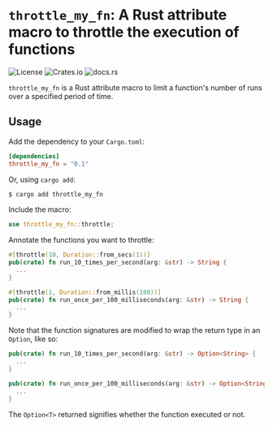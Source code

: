 # `throttle_my_fn`: A Rust attribute macro to throttle the execution of functions

![License](https://img.shields.io/github/license/fredmorcos/throttle_my_fn?style=for-the-badge)
![Crates.io](https://img.shields.io/crates/v/throttle_my_fn?style=for-the-badge)
![docs.rs](https://img.shields.io/docsrs/throttle_my_fn?style=for-the-badge)

`throttle_my_fn` is a Rust attribute macro to limit a function's number of runs over a
specified period of time.

## Usage

Add the dependency to your `Cargo.toml`:

```toml
[dependencies]
throttle_my_fn = "0.1"
```

Or, using `cargo add`:

```sh
$ cargo add throttle_my_fn
```

Include the macro:

```rust
use throttle_my_fn::throttle;
```

Annotate the functions you want to throttle:

```rust
#[throttle(10, Duration::from_secs(1))]
pub(crate) fn run_10_times_per_second(arg: &str) -> String {
  ...
}

#[throttle(1, Duration::from_millis(100))]
pub(crate) fn run_once_per_100_milliseconds(arg: &str) -> String {
  ...
}
```

Note that the function signatures are modified to wrap the return type in an `Option`,
like so:

```rust
pub(crate) fn run_10_times_per_second(arg: &str) -> Option<String> {
  ...
}

pub(crate) fn run_once_per_100_milliseconds(arg: &str) -> Option<String> {
  ...
}
```

The `Option<T>` returned signifies whether the function executed or not.
